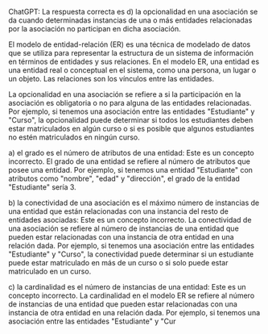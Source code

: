 ChatGPT:
La respuesta correcta es d) la opcionalidad en una asociación se da cuando determinadas instancias de una o más entidades relacionadas por la asociación no participan en dicha asociación.

El modelo de entidad-relación (ER) es una técnica de modelado de datos que se utiliza para representar la estructura de un sistema de información en términos de entidades y sus relaciones. En el modelo ER, una entidad es una entidad real o conceptual en el sistema, como una persona, un lugar o un objeto. Las relaciones son los vínculos entre las entidades.

La opcionalidad en una asociación se refiere a si la participación en la asociación es obligatoria o no para alguna de las entidades relacionadas. Por ejemplo, si tenemos una asociación entre las entidades "Estudiante" y "Curso", la opcionalidad puede determinar si todos los estudiantes deben estar matriculados en algún curso o si es posible que algunos estudiantes no estén matriculados en ningún curso.

a) el grado es el número de atributos de una entidad: Este es un concepto incorrecto. El grado de una entidad se refiere al número de atributos que posee una entidad. Por ejemplo, si tenemos una entidad "Estudiante" con atributos como "nombre", "edad" y "dirección", el grado de la entidad "Estudiante" sería 3.

b) la conectividad de una asociación es el máximo número de instancias de una entidad que están relacionadas con una instancia del resto de entidades asociadas: Este es un concepto incorrecto. La conectividad de una asociación se refiere al número de instancias de una entidad que pueden estar relacionadas con una instancia de otra entidad en una relación dada. Por ejemplo, si tenemos una asociación entre las entidades "Estudiante" y "Curso", la conectividad puede determinar si un estudiante puede estar matriculado en más de un curso o si solo puede estar matriculado en un curso.

c) la cardinalidad es el número de instancias de una entidad: Este es un concepto incorrecto. La cardinalidad en el modelo ER se refiere al número de instancias de una entidad que pueden estar relacionadas con una instancia de otra entidad en una relación dada. Por ejemplo, si tenemos una asociación entre las entidades "Estudiante" y "Cur